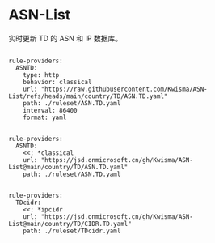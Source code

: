 
# ASN-List

实时更新 TD 的 ASN 和 IP 数据库。

<pre><code class="language-javascript">
rule-providers:
  ASNTD:
    type: http
    behavior: classical
    url: "https://raw.githubusercontent.com/Kwisma/ASN-List/refs/heads/main/country/TD/ASN.TD.yaml"
    path: ./ruleset/ASN.TD.yaml
    interval: 86400
    format: yaml
</code></pre>

<pre><code class="language-javascript">
rule-providers:
  ASNTD:
    <<: *classical
    url: "https://jsd.onmicrosoft.cn/gh/Kwisma/ASN-List@main/country/TD/ASN.TD.yaml"
    path: ./ruleset/ASN.TD.yaml
</code></pre>

<pre><code class="language-javascript">
rule-providers:
  TDcidr:
    <<: *ipcidr
    url: "https://jsd.onmicrosoft.cn/gh/Kwisma/ASN-List@main/country/TD/CIDR.TD.yaml"
    path: ./ruleset/TDcidr.yaml
</code></pre>